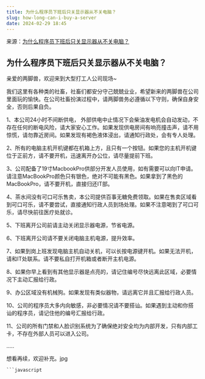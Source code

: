 ```yaml
---
title: 为什么程序员下班后只关显示器从不关电脑？
slug: how-long-can-i-buy-a-server
date: 2024-02-29 18:45
---
```


来源：[为什么程序员下班后只关显示器从不关电脑？](https://www.zhihu.com/question/640589218/answer/3414109229)

## 为什么程序员下班后只关显示器从不关电脑？

亲爱的两脚兽，欢迎来到大型打工人公司现场~

我们这里有各种类的社畜，社畜们都安分守己兢兢业业，希望新来的两脚兽在公司里面玩的愉快。在公司社畜扮演过程中，请两脚兽务必遵循以下守则，确保自身安全，否则后果自负。

1、本公司24小时不间断供电， 外部供电中止情况下会柴油发电机会自动发动，不存在任何的断电风险，请大家安心工作。如果发现供电房间有响亮撞击声，请不用惊慌，请勿靠近房间。如果发现有褐色液体浸出，请通知行政处，会有专人处理。

2、所有的电脑主机开机键都在机箱上方，且只有一个按钮。如果您的主机开机键位于正前方，请不要开机，迅速离开办公位，请尽量提前下班。

3、公司配备了19寸MacbookPro供部分开发人员使用，如有需要可以向IT申请。请注意MacBookPro颜色只有银色，绝对不可能有黑色。如果拿到了黑色的MacBookPro，请不要开机，直接归还IT部。

4、茶水间没有可口可乐售卖，本公司提供百事无糖免费领取。如果在售卖区域看到可口可乐，请不要尝试，直接通知行政人员到场处理。如果不注意喝到了可口可乐，请尽快前往医疗处就诊。

5、下班离开公司前请主动关闭显示器电源，节省电源。

6、下班离开公司请不要关闭电脑主机电源，提升效率。

7、如果到岗上班发现电脑主机自动关机，可以长按电源键开机。如果无法开机，请和IT处联系。请不要私自打开机箱或者断开主机电源。

8、如果你早上看到有其他显示器是点亮的，请记住编号尽快远离此区域，必要情况下主动汇报给行政。

9、办公区域没有机械狗。如果发现有类似器物，请远离它并且汇报给行政人员。

10、公司的程序员大多内向敏感，非必要情况请不要搭讪。如果遇到主动和你搭讪的程序员，请记住他的编号汇报给行政。

11、公司的所有门禁和人脸识别系统为了确保绝对安全均为内部开发，只有内部工卡，不存在外部人员可以进入公司。



.....

想看再续，欢迎补充。jpg
    
    ```javascript